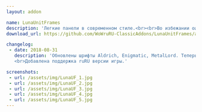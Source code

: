 ```yaml
---
layout: addon

name: LunaUnitFrames
description: 'Легкие панели в современном стиле.<br><br>Во избежании ошибок обновите Libs!'
download_url: https://github.com/WoWruRU-ClassicAddons/LunaUnitFrames/archive/master.zip

changelog:
 - date: 2018-08-31
   description: 'Обновлены шрифты Aldrich, Enigmatic, MetalLord. Теперь они поддерживают кириллические символы.
   <br>Добавлена поддержка ruRU версии игры.'

screenshots:
 - url: /assets/img/LunaUF_1.jpg
 - url: /assets/img/LunaUF_2.jpg
 - url: /assets/img/LunaUF_3.jpg
 - url: /assets/img/LunaUF_4.jpg
 - url: /assets/img/LunaUF_5.jpg
---
```

